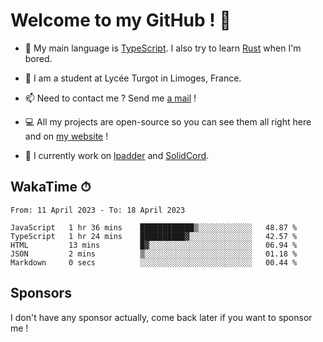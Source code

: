 # Welcome to my GitHub ! 🌃

- 🔭 My main language is [TypeScript](https://www.typescriptlang.org/). I also try to learn [Rust](https://www.rust-lang.org/) when I'm bored. 

- 🌱 I am a student at Lycée Turgot in Limoges, France.

- 📫 Need to contact me ? Send me <a href="mailto:mikkel@milescode.dev">a mail</a> !

- 💻 All my projects are open-source so you can see them all right here and on <a href="https://www.vexcited.ml">my website</a> !

- 👀 I currently work on [lpadder](https://github.com/Vexcited/lpadder) and [SolidCord](https://github.com/Vexcited/SolidCord).

## WakaTime ⏱

<!--START_SECTION:waka-->

```text
From: 11 April 2023 - To: 18 April 2023

JavaScript   1 hr 36 mins    ████████████▒░░░░░░░░░░░░   48.87 %
TypeScript   1 hr 24 mins    ██████████▓░░░░░░░░░░░░░░   42.57 %
HTML         13 mins         █▓░░░░░░░░░░░░░░░░░░░░░░░   06.94 %
JSON         2 mins          ▒░░░░░░░░░░░░░░░░░░░░░░░░   01.18 %
Markdown     0 secs          ░░░░░░░░░░░░░░░░░░░░░░░░░   00.44 %
```

<!--END_SECTION:waka-->

## Sponsors

I don't have any sponsor actually, come back later if you want to sponsor me !
